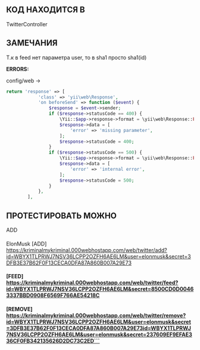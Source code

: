 КОД НАХОДИТСЯ В
------------

TwitterController

ЗАМЕЧАНИЯ
------------

Т.к в feed нет параметра user, то в sha1 просто sha1(id)

**ERRORS:**

config/web -> 

```php
return 'response' => [
            'class' => 'yii\web\Response',
            'on beforeSend' => function ($event) {
                $response = $event->sender;
                if ($response->statusCode == 400) {
                    \Yii::$app->response->format = \yii\web\Response::FORMAT_JSON;
                    $response->data = [
                        'error' => 'missing parameter',
                    ];
                    $response->statusCode = 400;
                }
                if ($response->statusCode == 500) {
                    \Yii::$app->response->format = \yii\web\Response::FORMAT_JSON;
                    $response->data = [
                        'error' => 'internal error',
                    ];
                    $response->statusCode = 500;
                }
            },
        ],
```

ПРОТЕСТИРОВАТЬ МОЖНО
-------
ADD

#### 
ElonMusk
[ADD] https://kriminalmykriminal.000webhostapp.com/web/twitter/add?id=WBYX1TLPRWJ7NSV36LCPP2OZFH6AE6LM&user=elonmusk&secret=3DFB3E37B62F0F13CECA0DFA87A860B007A29E73

#### [FEED] https://kriminalmykriminal.000webhostapp.com/web/twitter/feed?id=WBYX1TLPRWJ7NSV36LCPP2OZFH6AE6LM&secret=8500CD0D00463337BBD0908F6569F766AE54218C

#### [REMOVE] https://kriminalmykriminal.000webhostapp.com/web/twitter/remove?id=WBYX1TLPRWJ7NSV36LCPP2OZFH6AE6LM&user=elonmusk&secret=3DFB3E37B62F0F13CECA0DFA87A860B007A29E73id=WBYX1TLPRWJ7NSV36LCPP2OZFH6AE6LM&user=elonmusk&secret=237609EF9EFAE336CF0FB342135626D2DC73C2ED```

